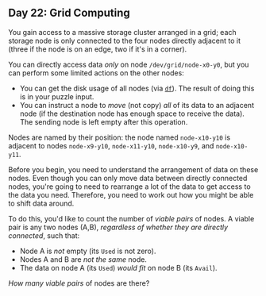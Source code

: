 ## Day 22: Grid Computing 

You gain access to a massive storage cluster arranged in a grid; each storage node is only connected to the four nodes directly adjacent to it (three if the node is on an edge, two if it's in a corner).

You can directly access data *only* on node `/dev/grid/node-x0-y0`, but you can perform some limited actions on the other nodes:

- You can get the disk usage of all nodes (via [`df`](https://en.wikipedia.org/wiki/Df_%28Unix%29#Example)). The result of doing this is in your puzzle input.
- You can instruct a node to *move* (not copy) *all* of its data to an adjacent node (if the destination node has enough space to receive the data). The sending node is left empty after this operation.

Nodes are named by their position: the node named `node-x10-y10` is adjacent to nodes `node-x9-y10`, `node-x11-y10`, `node-x10-y9`, and `node-x10-y11`.

Before you begin, you need to understand the arrangement of data on these nodes. Even though you can only move data between directly connected nodes, you're going to need to rearrange a lot of the data to get access to the data you need. Therefore, you need to work out how you might be able to shift data around.

To do this, you'd like to count the number of *viable pairs* of nodes. A viable pair is any two nodes (A,B), *regardless of whether they are directly connected*, such that:

- Node A is *not* empty (its `Used` is not zero).
- Nodes A and B are *not the same* node.
- The data on node A (its `Used`) *would fit* on node B (its `Avail`).

*How many viable pairs* of nodes are there?